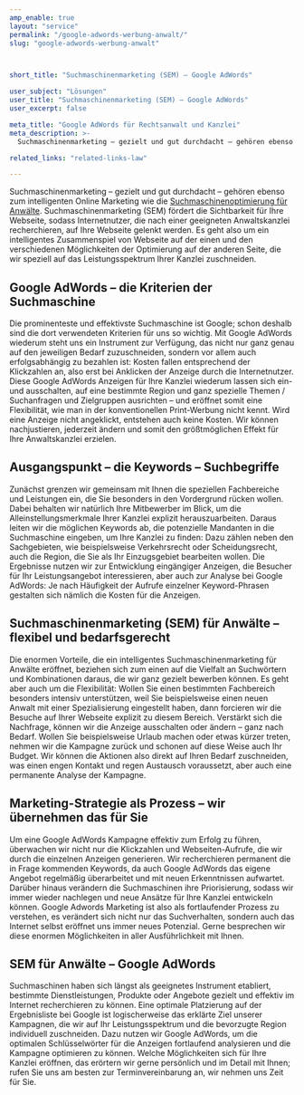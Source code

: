 ```yaml
---
amp_enable: true
layout: "service"
permalink: "/google-adwords-werbung-anwalt/"
slug: "google-adwords-werbung-anwalt"



short_title: "Suchmaschinenmarketing (SEM) – Google AdWords"

user_subject: "Lösungen"
user_title: "Suchmaschinenmarketing (SEM) – Google AdWords"
user_excerpt: false

meta_title: "Google AdWords für Rechtsanwalt und Kanzlei"
meta_description: >-
  Suchmaschinenmarketing – gezielt und gut durchdacht – gehören ebenso zum intelligenten Online Marketing wie die Suchmaschinenoptimierung für Anwälte. Suchmaschinenmarketing (SEM) fördert die Sichtbarkeit für Ihre Webseite, sodass Internetnutzer, die nach einer geeigneten Anwaltskanzlei recherchieren, auf Ihre Webseite gelenkt werden. Es geht also um ein intelligentes Zusammenspiel von Webseite auf der einen und den verschiedenen Möglichkeiten... Read more »

related_links: "related-links-law"

---
```


Suchmaschinenmarketing – gezielt und gut durchdacht – gehören ebenso zum intelligenten Online Marketing wie die [Suchmaschinenoptimierung für Anwälte](/suchmaschinenoptimierung-anwaelte/). Suchmaschinenmarketing (SEM) fördert die Sichtbarkeit für Ihre Webseite, sodass Internetnutzer, die nach einer geeigneten Anwaltskanzlei recherchieren, auf Ihre Webseite gelenkt werden. Es geht also um ein intelligentes Zusammenspiel von Webseite auf der einen und den verschiedenen Möglichkeiten der Optimierung auf der anderen Seite, die wir speziell auf das Leistungsspektrum Ihrer Kanzlei zuschneiden.

## Google AdWords – die Kriterien der Suchmaschine

Die prominenteste und effektivste Suchmaschine ist Google; schon deshalb sind die dort verwendeten Kriterien für uns so wichtig. Mit Google AdWords wiederum steht uns ein Instrument zur Verfügung, das nicht nur ganz genau auf den jeweiligen Bedarf zuzuschneiden, sondern vor allem auch erfolgsabhängig zu bezahlen ist: Kosten fallen entsprechend der Klickzahlen an, also erst bei Anklicken der Anzeige durch die Internetnutzer. Diese Google AdWords Anzeigen für Ihre Kanzlei wiederum lassen sich ein- und ausschalten, auf eine bestimmte Region und ganz spezielle Themen / Suchanfragen und Zielgruppen ausrichten – und eröffnet somit eine Flexibilität, wie man in der konventionellen Print-Werbung nicht kennt. Wird eine Anzeige nicht angeklickt, entstehen auch keine Kosten. Wir können nachjustieren, jederzeit ändern und somit den größtmöglichen Effekt für Ihre Anwaltskanzlei erzielen.

## Ausgangspunkt – die Keywords – Suchbegriffe

Zunächst grenzen wir gemeinsam mit Ihnen die speziellen Fachbereiche und Leistungen ein, die Sie besonders in den Vordergrund rücken wollen. Dabei behalten wir natürlich Ihre Mitbewerber im Blick, um die Alleinstellungsmerkmale Ihrer Kanzlei explizit herauszuarbeiten. Daraus leiten wir die möglichen Keywords ab, die potenzielle Mandanten in die Suchmaschine eingeben, um Ihre Kanzlei zu finden: Dazu zählen neben den Sachgebieten, wie beispielsweise Verkehrsrecht oder Scheidungsrecht, auch die Region, die Sie als Ihr Einzugsgebiet bearbeiten wollen. Die Ergebnisse nutzen wir zur Entwicklung eingängiger Anzeigen, die Besucher für Ihr Leistungsangebot interessieren, aber auch zur Analyse bei Google AdWords: Je nach Häufigkeit der Aufrufe einzelner Keyword-Phrasen gestalten sich nämlich die Kosten für die Anzeigen.

## Suchmaschinenmarketing (SEM) für Anwälte – flexibel und bedarfsgerecht

Die enormen Vorteile, die ein intelligentes Suchmaschinenmarketing für Anwälte eröffnet, beziehen sich zum einen auf die Vielfalt an Suchwörtern und Kombinationen daraus, die wir ganz gezielt bewerben können. Es geht aber auch um die Flexibilität: Wollen Sie einen bestimmten Fachbereich besonders intensiv unterstützen, weil Sie beispielsweise einen neuen Anwalt mit einer Spezialisierung eingestellt haben, dann forcieren wir die Besuche auf Ihrer Webseite explizit zu diesem Bereich. Verstärkt sich die Nachfrage, können wir die Anzeige ausschalten oder ändern – ganz nach Bedarf. Wollen Sie beispielsweise Urlaub machen oder etwas kürzer treten, nehmen wir die Kampagne zurück und schonen auf diese Weise auch Ihr Budget. Wir können die Aktionen also direkt auf Ihren Bedarf zuschneiden, was einen engen Kontakt und regen Austausch voraussetzt, aber auch eine permanente Analyse der Kampagne.

## Marketing-Strategie als Prozess – wir übernehmen das für Sie

Um eine Google AdWords Kampagne effektiv zum Erfolg zu führen, überwachen wir nicht nur die Klickzahlen und Webseiten-Aufrufe, die wir durch die einzelnen Anzeigen generieren. Wir recherchieren permanent die in Frage kommenden Keywords, da auch Google AdWords das eigene Angebot regelmäßig überarbeitet und mit neuen Erkenntnissen aufwartet. Darüber hinaus verändern die Suchmaschinen ihre Priorisierung, sodass wir immer wieder nachlegen und neue Ansätze für Ihre Kanzlei entwickeln können. Google Adwords Marketing ist also als fortlaufender Prozess zu verstehen, es verändert sich nicht nur das Suchverhalten, sondern auch das Internet selbst eröffnet uns immer neues Potenzial. Gerne besprechen wir diese enormen Möglichkeiten in aller Ausführlichkeit mit Ihnen.

## SEM für Anwälte – Google AdWords

Suchmaschinen haben sich längst als geeignetes Instrument etabliert, bestimmte Dienstleistungen, Produkte oder Angebote gezielt und effektiv im Internet recherchieren zu können. Eine optimale Platzierung auf der Ergebnisliste bei Google ist logischerweise das erklärte Ziel unserer Kampagnen, die wir auf Ihr Leistungsspektrum und die bevorzugte Region individuell zuschneiden. Dazu nutzen wir Google AdWords, um die optimalen Schlüsselwörter für die Anzeigen fortlaufend analysieren und die Kampagne optimieren zu können. Welche Möglichkeiten sich für Ihre Kanzlei eröffnen, das erörtern wir gerne persönlich und im Detail mit Ihnen; rufen Sie uns am besten zur Terminvereinbarung an, wir nehmen uns Zeit für Sie.
